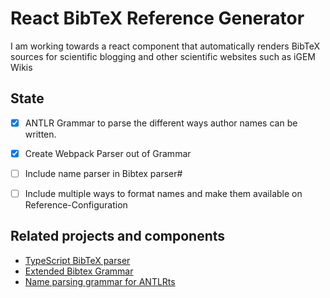 # React BibTeX Reference Generator
I am working towards a react component that automatically renders BibTeX sources for scientific blogging and other scientific websites such as iGEM Wikis

## State

- [X] ANTLR Grammar to parse the different ways author names can be written.
- [X] Create Webpack Parser out of Grammar 
- [ ] Include name parser in Bibtex parser#
- [ ] Include multiple ways to format names and make them available on Reference-Configuration


## Related projects and components

- [TypeScript BibTeX parser](https://github.com/liliana-sanfilippo/bibtex-ts-parser)
- [Extended Bibtex Grammar](https://github.com/liliana-sanfilippo/Extended-BibTeX-Grammar)
- [Name parsing grammar for ANTLRts](https://github.com/liliana-sanfilippo/author-name-parser)
